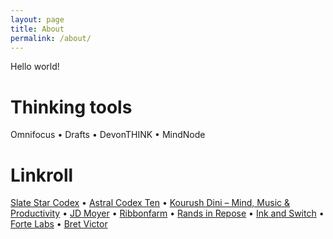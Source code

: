 ```yaml
---
layout: page
title: About
permalink: /about/
---
```


Hello world!

# Thinking tools

Omnifocus • Drafts • DevonTHINK • MindNode

# Linkroll

[Slate Star Codex](https://slatestarcodex.com) • [Astral Codex Ten](https://astralcodexten.substack.com) • [Kourush Dini – Mind, Music & Productivity](http://www.kouroshdini.com) • [JD Moyer](https://www.jdmoyer.com) • [Ribbonfarm](https://www.ribbonfarm.com) • [Rands in Repose](https://randsinrepose.com) • [Ink and Switch](https://www.inkandswitch.com) • [Forte Labs](https://fortelabs.co/blog) • [Bret Victor](http://worrydream.com)
